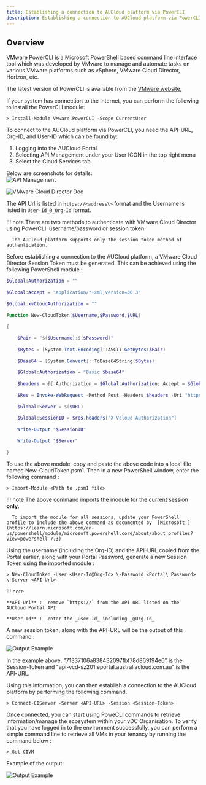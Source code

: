 ```yaml
---
title: Establishing a connection to AUCloud platform via PowerCLI
description: Establishing a connection to AUCloud platform via PowerCLI
---
```


## Overview

VMware PowerCLI is a Microsoft PowerShell based command line interface tool which was developed by VMware to manage and automate tasks on various VMware platforms such as vSphere, VMware Cloud Director, Horizon, etc.

The latest version of PowerCLI is available from the [VMware website.](https://developer.vmware.com/powercli)

If your system has connection to the internet, you can perform the following to install the PowerCLI module:

``` > Install-Module VMware.PowerCLI -Scope CurrentUser ```

To connect to the AUCloud platform via PowerCLI, you need the API-URL, Org-ID, and User-ID which can be found by:

1. Logging into the AUCloud Portal
2. Selecting API Management under your User ICON in the top right menu
3. Select the Cloud Services tab.

Below are screenshots for details:  
![API Management](./assets/api_management.JPG)

![VMware Cloud Director Doc](./assets/vcloud_services.JPG)

The API Url is listed in `https://<address\>` format and the Username is listed in `User-Id_@_Org-Id` format.

!!! note
      There are two methods to authenticate with VMware Cloud Director using PowerCLI: username/password or session token.
      
      The AUCloud platform supports only the session token method of authentication. 
    
Before establishing a connection to the AUCloud platform, a VMware Cloud Director Session Token must be generated. This can be achieved using the following PowerShell module :

``` powershell
$Global:Authorization = ""
 
$Global:Accept = "application/*+xml;version=36.3"
 
$Global:xvCloudAuthorization = ""
 
Function New-CloudToken($Username,$Password,$URL)
 
{  
     
    $Pair = "$($Username):$($Password)"
 
    $Bytes = [System.Text.Encoding]::ASCII.GetBytes($Pair)
 
    $Base64 = [System.Convert]::ToBase64String($Bytes)
 
    $Global:Authorization = "Basic $base64"
 
    $headers = @{ Authorization = $Global:Authorization; Accept = $Global:Accept}
 
    $Res = Invoke-WebRequest -Method Post -Headers $headers -Uri "https://$($URL)/api/sessions"
 
    $Global:Server = $($URL)
 
    $Global:SessionID = $res.headers["X-Vcloud-Authorization"]
 
    Write-Output "$SessionID"
 
    Write-Output "$Server"
 
}
```

To use the above module, copy and paste the above code into a local file named New-CloudToken.psm1. Then in a new PowerShell window, enter the following command :

```> Import-Module <Path to .psm1 file> ```

!!! note
      The above command imports the module for the current session **only**.
    
      To import the module for all sessions, update your PowerShell profile to include the above command as documented by  [Microsoft.](https://learn.microsoft.com/en-us/powershell/module/microsoft.powershell.core/about/about_profiles?view=powershell-7.3)

Using the username (including the Org-ID) and the API-URL copied from the Portal earlier, along with your Portal Password, generate a new Session Token using the imported module : 

``` > New-CloudToken -User <User-Id@Org-Id> \-Password <Portal\_Password> \-Server <API-Url> ```

!!! note

    **API-Url** :  remove `https://` from the API URL listed on the AUCloud Portal API

    **User-Id** :  enter the _User-Id_ including _@Org-Id_

A new session token, along with the API-URL will be the output of this command : 
 
![Output Example](./assets/connection_example.jpg)

In the example above, "71337106a838432097fbf78d869194e6" is the Session-Token and "api-vcd-sz201.eportal.australiacloud.com.au" is the API-URL.

Using this information, you can then establish a connection to the AUCloud platform by performing the following command. 

``` > Connect-CIServer -Server <API-URL> -Session <Session-Token> ``` 

Once connected, you can start using PoweCLI commands to retrieve information/manage the ecosystem within your vDC Organisation. To verify that you have logged in to the environment successfully, you can perform a simple command line to retrieve all VMs in your tenancy by running the command below :

``` > Get-CIVM ```

Example of the output:

![Output Example](./assets/output_example.png)
